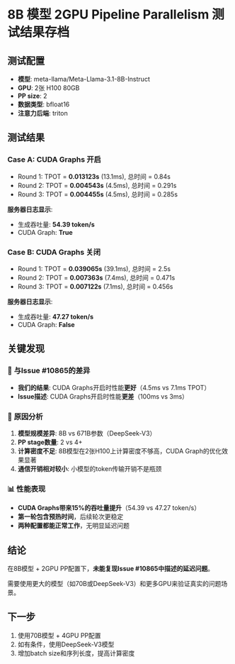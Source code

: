 # 8B 模型 2GPU Pipeline Parallelism 测试结果存档

## 测试配置
- **模型**: meta-llama/Meta-Llama-3.1-8B-Instruct
- **GPU**: 2张 H100 80GB
- **PP size**: 2
- **数据类型**: bfloat16
- **注意力后端**: triton

## 测试结果

### Case A: CUDA Graphs 开启
- Round 1: TPOT = **0.013123s** (13.1ms), 总时间 = 0.84s
- Round 2: TPOT = **0.004543s** (4.5ms), 总时间 = 0.291s  
- Round 3: TPOT = **0.004455s** (4.5ms), 总时间 = 0.285s

**服务器日志显示**:
- 生成吞吐量: **54.39 token/s**
- CUDA Graph: **True**

### Case B: CUDA Graphs 关闭
- Round 1: TPOT = **0.039065s** (39.1ms), 总时间 = 2.5s
- Round 2: TPOT = **0.007363s** (7.4ms), 总时间 = 0.471s
- Round 3: TPOT = **0.007122s** (7.1ms), 总时间 = 0.456s

**服务器日志显示**:
- 生成吞吐量: **47.27 token/s**
- CUDA Graph: **False**

## 关键发现

### 🎯 **与Issue #10865的差异**
- **我们的结果**: CUDA Graphs开启时性能**更好**（4.5ms vs 7.1ms TPOT）
- **Issue描述**: CUDA Graphs开启时性能**更差**（100ms vs 3ms）

### 🤔 **原因分析**
1. **模型规模差异**: 8B vs 671B参数（DeepSeek-V3）
2. **PP stage数量**: 2 vs 4+
3. **计算密度不足**: 8B模型在2张H100上计算密度不够高，CUDA Graph的优化效果显著
4. **通信开销相对较小**: 小模型的token传输开销不是瓶颈

### 📊 **性能表现**
- **CUDA Graphs带来15%的吞吐量提升**（54.39 vs 47.27 token/s）
- **第一轮包含预热时间**，后续轮次更稳定
- **两种配置都能正常工作**，无明显延迟问题

## 结论

在8B模型 + 2GPU PP配置下，**未能复现Issue #10865中描述的延迟问题**。

需要使用更大的模型（如70B或DeepSeek-V3）和更多GPU来验证真实的问题场景。

## 下一步

1. 使用70B模型 + 4GPU PP配置
2. 如有条件，使用DeepSeek-V3模型
3. 增加batch size和序列长度，提高计算密度 